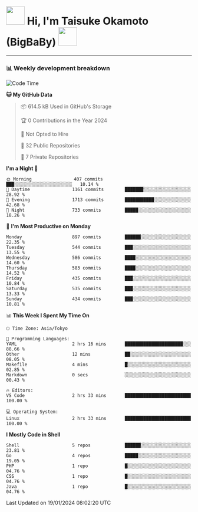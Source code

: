 <!-- Title -->
<h1>
    <img src="https://media.tenor.com/TlyRveJkgo4AAAAi/cloud-cloud-strife.gif" width="50"/> 
    Hi, I'm Taisuke Okamoto (BigBaBy) 
    <img src="https://media.tenor.com/TlyRveJkgo4AAAAi/cloud-cloud-strife.gif" width="50"/>
</h1>

---

<h3> 📊 Weekly development breakdown </h3>
<!-- waka-readme-stats -->

<!--START_SECTION:waka-->
![Code Time](http://img.shields.io/badge/Code%20Time-1%2C670%20hrs%2046%20mins-blue)

**🐱 My GitHub Data** 

> 📦 614.5 kB Used in GitHub's Storage 
 > 
> 🏆 0 Contributions in the Year 2024
 > 
> 🚫 Not Opted to Hire
 > 
> 📜 32 Public Repositories 
 > 
> 🔑 7 Private Repositories 
 > 
**I'm a Night 🦉** 

```text
🌞 Morning                407 commits         ███░░░░░░░░░░░░░░░░░░░░░░   10.14 % 
🌆 Daytime                1161 commits        ███████░░░░░░░░░░░░░░░░░░   28.92 % 
🌃 Evening                1713 commits        ███████████░░░░░░░░░░░░░░   42.68 % 
🌙 Night                  733 commits         █████░░░░░░░░░░░░░░░░░░░░   18.26 % 
```
📅 **I'm Most Productive on Monday** 

```text
Monday                   897 commits         ██████░░░░░░░░░░░░░░░░░░░   22.35 % 
Tuesday                  544 commits         ███░░░░░░░░░░░░░░░░░░░░░░   13.55 % 
Wednesday                586 commits         ████░░░░░░░░░░░░░░░░░░░░░   14.60 % 
Thursday                 583 commits         ████░░░░░░░░░░░░░░░░░░░░░   14.52 % 
Friday                   435 commits         ███░░░░░░░░░░░░░░░░░░░░░░   10.84 % 
Saturday                 535 commits         ███░░░░░░░░░░░░░░░░░░░░░░   13.33 % 
Sunday                   434 commits         ███░░░░░░░░░░░░░░░░░░░░░░   10.81 % 
```


📊 **This Week I Spent My Time On** 

```text
🕑︎ Time Zone: Asia/Tokyo

💬 Programming Languages: 
YAML                     2 hrs 16 mins       ██████████████████████░░░   88.66 % 
Other                    12 mins             ██░░░░░░░░░░░░░░░░░░░░░░░   08.05 % 
Makefile                 4 mins              █░░░░░░░░░░░░░░░░░░░░░░░░   02.85 % 
Markdown                 0 secs              ░░░░░░░░░░░░░░░░░░░░░░░░░   00.43 % 

🔥 Editors: 
VS Code                  2 hrs 33 mins       █████████████████████████   100.00 % 

💻 Operating System: 
Linux                    2 hrs 33 mins       █████████████████████████   100.00 % 
```

**I Mostly Code in Shell** 

```text
Shell                    5 repos             ██████░░░░░░░░░░░░░░░░░░░   23.81 % 
Go                       4 repos             █████░░░░░░░░░░░░░░░░░░░░   19.05 % 
PHP                      1 repo              █░░░░░░░░░░░░░░░░░░░░░░░░   04.76 % 
CSS                      1 repo              █░░░░░░░░░░░░░░░░░░░░░░░░   04.76 % 
Java                     1 repo              █░░░░░░░░░░░░░░░░░░░░░░░░   04.76 % 
```




 Last Updated on 19/01/2024 08:02:20 UTC
<!--END_SECTION:waka-->
